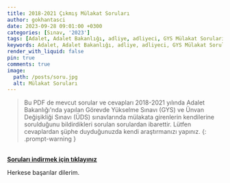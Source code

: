 ```yaml
---
title: 2018-2021 Çıkmış Mülakat Soruları
author: gokhantasci
date: 2023-09-28 09:01:00 +0300
categories: [Sınav, '2023']
tags: [Adalet, Adalet Bakanlığı, adliye, adliyeci, GYS Mülakat Soruları, Adalet GYS, Adalet Bakanlığı GYS, Adalet Bakanlığı Görevde Yükselme Sınavı, Adalet Bakanlığı ÜDS, Yazı İşleri Müdür, Zabıt Katibi, Mübaşir]
keywords: Adalet, Adalet Bakanlığı, adliye, adliyeci, GYS Mülakat Soruları, Adalet GYS, Adalet Bakanlığı GYS, Adalet Bakanlığı Görevde Yükselme Sınavı, Adalet Bakanlığı ÜDS, Yazı İşleri Müdür, Zabıt Katibi, Mübaşir
render_with_liquid: false
pin: true
comments: true
image:
  path: /posts/soru.jpg
  alt: Mülakat Soruları
---
```


> Bu PDF de mevcut sorular ve cevapları 2018-2021 yılında Adalet Bakanlığı'nda yapılan Görevde Yükselme Sınavı (GYS) ve Ünvan Değişikliği Sınavı (ÜDS) sınavlarında mülakata girenlerin kendilerine sorulduğunu bildirdikleri sorulan sorulardan ibarettir. Lütfen cevaplardan şüphe duyduğunuzda kendi araştırmanızı yapınız.
  {: .prompt-warning }


<br>[**Soruları indirmek için tıklayınız**](https://adliyeci.com.tr/mulakat/) 

Herkese başarılar dilerim.